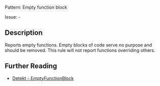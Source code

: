 Pattern: Empty function block

Issue: -

## Description

Reports empty functions. Empty blocks of code serve no purpose and should be removed. This rule will not report functions overriding others.

## Further Reading

* [Detekt - EmptyFunctionBlock](https://arturbosch.github.io/detekt/empty-blocks.html#emptyfunctionblock)